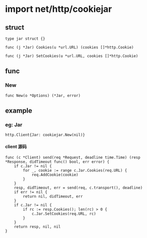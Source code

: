 # import net/http/cookiejar

## struct
	type jar struct {}

	func (j *Jar) Cookies(u *url.URL) (cookies []*http.Cookie)

	func (j *Jar) SetCookies(u *url.URL, cookies []*http.Cookie)

## func
### New
	func New(o *Options) (*Jar, error)

## example

### eg: Jar
	http.Client{Jar: cookiejar.New(nil)}

#### client 源码
	func (c *Client) send(req *Request, deadline time.Time) (resp *Response, didTimeout func() bool, err error) {
		if c.Jar != nil {
			for _, cookie := range c.Jar.Cookies(req.URL) {
				req.AddCookie(cookie)
			}
		}
		resp, didTimeout, err = send(req, c.transport(), deadline)
		if err != nil {
			return nil, didTimeout, err
		}
		if c.Jar != nil {
			if rc := resp.Cookies(); len(rc) > 0 {
				c.Jar.SetCookies(req.URL, rc)
			}
		}
		return resp, nil, nil
	}